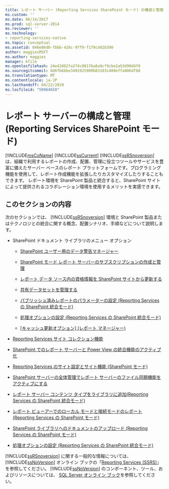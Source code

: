 ```yaml
---
title: レポート サーバー (Reporting Services SharePoint モード) の構成と管理 |Microsoft Docs
ms.custom: ''
ms.date: 06/14/2017
ms.prod: sql-server-2014
ms.reviewer: ''
ms.technology:
- reporting-services-native
ms.topic: conceptual
ms.assetid: 846e86d0-fbbb-426c-97f9-f179cd42b390
author: maggiesMSFT
ms.author: maggies
manager: kfile
ms.openlocfilehash: 24e41082fa274c08176a8a9cf9cbe2a53d90d4f8
ms.sourcegitcommit: 8d6fb6bbe3491925909b83103c409effa006df88
ms.translationtype: MT
ms.contentlocale: ja-JP
ms.lasthandoff: 04/22/2019
ms.locfileid: "59964658"
---
```

# <a name="configuration-and-administration-of-a-report-server-reporting-services-sharepoint-mode"></a>レポート サーバーの構成と管理 (Reporting Services SharePoint モード)
  [!INCLUDE[msCoName](../includes/msconame-md.md)] [!INCLUDE[ssCurrent](../includes/sscurrent-md.md)] [!INCLUDE[ssRSnoversion](../includes/ssrsnoversion-md.md)] は、組織で利用するレポートの作成、配置、管理に役立つツールやサービスを豊富に備えたサーバー ベースのレポート プラットフォームです。プログラミング機能を使用して、レポート作成機能を拡張したりカスタマイズしたりすることもできます。 レポート環境を SharePoint 製品と統合すると、SharePoint サイトによって提供されるコラボレーション環境を使用するメリットを実感できます。  
  
## <a name="in-this-section"></a>このセクションの内容  
 次のセクションでは、 [!INCLUDE[ssRSnoversion](../includes/ssrsnoversion-md.md)] 環境と SharePoint 製品またはテクノロジとの統合に関する概念、配置シナリオ、手順などについて説明します。  
  
-   SharePoint ドキュメント ライブラリのメニュー オプション  
  
    -   [SharePoint ユーザー用のデータ警告マネージャー](../../2014/reporting-services/data-alert-manager-for-sharepoint-users.md)  
  
    -   [SharePoint モード レポート サーバーのサブスクリプションの作成と管理](subscriptions/create-and-manage-subscriptions-for-sharepoint-mode-report-servers.md)  
  
    -   [レポート データ ソース内の資格情報を SharePoint サイトから更新する](report-data/update-credentials-in-report-data-sources-from-a-sharepoint-site.md)  
  
    -   [共有データセットを管理する](report-data/manage-shared-datasets.md)  
  
    -   [パブリッシュ済みレポートのパラメーターの設定 &#40;Reporting Services の SharePoint 統合モード&#41;](report-design/set-parameters-on-a-published-report-sharepoint-integrated-mode.md)  
  
    -   [処理オプションの設定 &#40;Reporting Services の SharePoint 統合モード&#41;](../../2014/reporting-services/set-processing-options-reporting-services-in-sharepoint-integrated-mode.md)  
  
    -   [[キャッシュ更新オプション] &#40;レポート マネージャー&#41;](../../2014/reporting-services/cache-refresh-options-report-manager.md)  
  
-   [Reporting Services サイト コレクション機能](../../2014/reporting-services/reporting-services-site-collection-features.md)  
  
-   [SharePoint でのレポート サーバーと Power View の統合機能のアクティブ化](activate-the-report-server-and-power-view-integration-features-in-sharepoint.md)  
  
-   [Reporting Services のサイト設定とサイト機能 &#40;SharePoint モード&#41;](../../2014/reporting-services/reporting-services-site-settings-and-site-features-sharepoint-mode.md)  
  
-   [SharePoint サーバーの全体管理でレポート サーバーのファイル同期機能をアクティブにする](../../2014/reporting-services/activate-report-server-file-sync-feature-sharepoint-central-administration.md)  
  
-   [レポート サーバー コンテンツ タイプをライブラリに追加&#40;Reporting Services の SharePoint 統合モード&#41;](../../2014/reporting-services/add-reporting-services-content-types-to-a-sharepoint-library.md)  
  
-   [レポート ビューアーでのローカル モードと接続モードのレポート &#40;Reporting Services の SharePoint モード&#41;](../../2014/reporting-services/local-vs-connected-mode-report-viewer-reporting-services-sharepoint-mode.md)  
  
-   [SharePoint ライブラリへのドキュメントのアップロード &#40;Reporting Services の SharePoint モード&#41;](../../2014/reporting-services/upload-documents-to-a-sharepoint-library-reporting-services-in-sharepoint-mode.md)  
  
-   [処理オプションの設定 &#40;Reporting Services の SharePoint 統合モード&#41;](../../2014/reporting-services/set-processing-options-reporting-services-in-sharepoint-integrated-mode.md)  
  
 [!INCLUDE[ssRSnoversion](../includes/ssrsnoversion-md.md)] に関する一般的な情報については、[!INCLUDE[ssNoVersion](../includes/ssnoversion-md.md)] オンライン ブックの「[Reporting Services &#40;SSRS&#41;](create-deploy-and-manage-mobile-and-paginated-reports.md)」を参照してください。 [!INCLUDE[ssNoVersion](../includes/ssnoversion-md.md)] のコンポーネント、ツール、およびリソースについては、 [SQL Server オンライン ブック](../2014-toc/books-online-for-sql-server-2014.md)を参照してください。  
  
  
